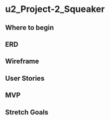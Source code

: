 # u2_Project-2_Squeaker

## Where to begin

## ERD

## Wireframe

## User Stories

## MVP

## Stretch Goals
